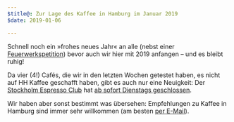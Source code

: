 ```yaml
---
$title@: Zur Lage des Kaffee in Hamburg im Januar 2019
$date: 2019-01-06

---
```

Schnell noch ein »frohes neues Jahr« an alle (nebst einer [Feuerwerkspetition](https://www.change.org/p/verbot-von-silvesterfeuerwerk-f%C3%BCr-privatpersonen-silvester2018-svenjaschulze68-bmu)) bevor auch wir hier mit 2019 anfangen – und es bleibt ruhig!

Da vier (4!) Cafés, die wir in den letzten Wochen getestet haben, es nicht auf HH Kaffee geschafft haben, gibt es auch nur eine Neuigkeit: Der [Stockholm Espresso Club]([url('/content/cafes/stockholm-espresso-club.md')]) hat [ab sofort Dienstags geschlossen](https://www.facebook.com/stockholmespressoclub/photos/a.596613443729427/2159075800816509/).

Wir haben aber sonst bestimmt was übersehen: Empfehlungen zu Kaffee in Hamburg sind immer sehr willkommen (am besten [per E-Mail]([url('/content/pages/contact.md')])).